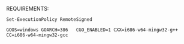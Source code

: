 
REQUIREMENTS:
```
Set-ExecutionPolicy RemoteSigned
```

```
GOOS=windows GOARCH=386   CGO_ENABLED=1 CXX=i686-w64-mingw32-g++ CC=i686-w64-mingw32-gcc
```